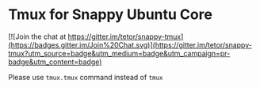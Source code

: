 # Tmux for Snappy Ubuntu Core

[![Join the chat at https://gitter.im/tetor/snappy-tmux](https://badges.gitter.im/Join%20Chat.svg)](https://gitter.im/tetor/snappy-tmux?utm_source=badge&utm_medium=badge&utm_campaign=pr-badge&utm_content=badge)

Please use `tmux.tmux` command instead of `tmux`

